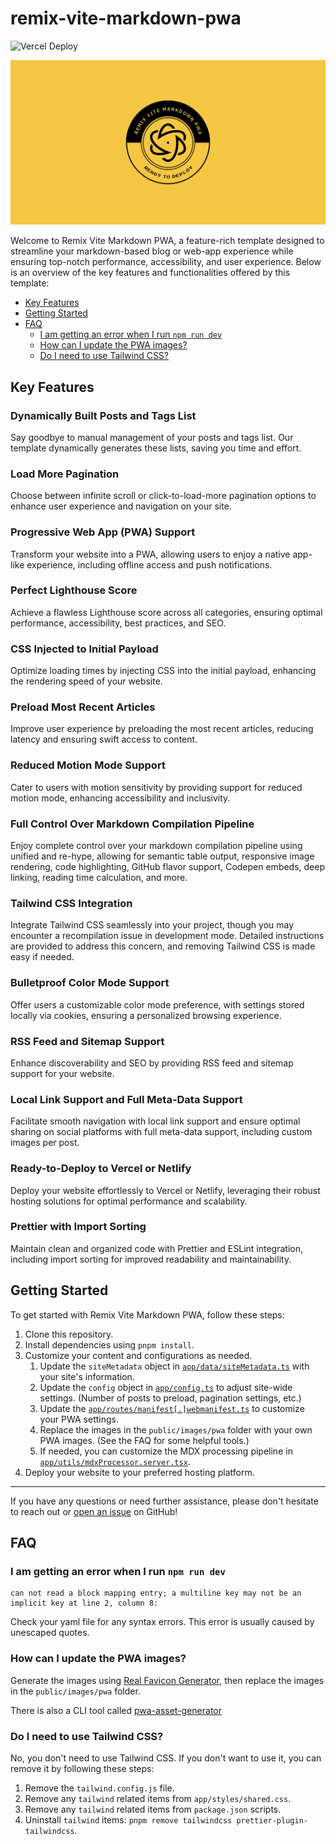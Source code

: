 # remix-vite-markdown-pwa

![Vercel Deploy](https://therealsujitk-vercel-badge.vercel.app/?app=remix-vite-markdown-pwa)

![remix-vite-markdown-pwa](public/images/social.LinkedIn.png)

Welcome to Remix Vite Markdown PWA, a feature-rich template designed to
streamline your markdown-based blog or web-app experience while ensuring
top-notch performance, accessibility, and user experience. Below is an overview
of the key features and functionalities offered by this template:

- [Key Features](#key-features)
- [Getting Started](#getting-started)
- [FAQ](#faq)
  - [I am getting an error when I run `npm run dev`](#i-am-getting-an-error-when-i-run-npm-run-dev)
  - [How can I update the PWA images?](#how-can-i-update-the-pwa-images)
  - [Do I need to use Tailwind CSS?](#do-i-need-to-use-tailwind-css)

## Key Features

### Dynamically Built Posts and Tags List

Say goodbye to manual management of your posts and tags list. Our template
dynamically generates these lists, saving you time and effort.

### Load More Pagination

Choose between infinite scroll or click-to-load-more pagination options to
enhance user experience and navigation on your site.

### Progressive Web App (PWA) Support

Transform your website into a PWA, allowing users to enjoy a native app-like
experience, including offline access and push notifications.

### Perfect Lighthouse Score

Achieve a flawless Lighthouse score across all categories, ensuring optimal
performance, accessibility, best practices, and SEO.

### CSS Injected to Initial Payload

Optimize loading times by injecting CSS into the initial payload, enhancing the
rendering speed of your website.

### Preload Most Recent Articles

Improve user experience by preloading the most recent articles, reducing latency
and ensuring swift access to content.

### Reduced Motion Mode Support

Cater to users with motion sensitivity by providing support for reduced motion
mode, enhancing accessibility and inclusivity.

### Full Control Over Markdown Compilation Pipeline

Enjoy complete control over your markdown compilation pipeline using unified and
re-hype, allowing for semantic table output, responsive image rendering, code
highlighting, GitHub flavor support, Codepen embeds, deep linking, reading time
calculation, and more.

### Tailwind CSS Integration

Integrate Tailwind CSS seamlessly into your project, though you may encounter a
recompilation issue in development mode. Detailed instructions are provided to
address this concern, and removing Tailwind CSS is made easy if needed.

### Bulletproof Color Mode Support

Offer users a customizable color mode preference, with settings stored locally
via cookies, ensuring a personalized browsing experience.

### RSS Feed and Sitemap Support

Enhance discoverability and SEO by providing RSS feed and sitemap support for
your website.

### Local Link Support and Full Meta-Data Support

Facilitate smooth navigation with local link support and ensure optimal sharing
on social platforms with full meta-data support, including custom images per
post.

### Ready-to-Deploy to Vercel or Netlify

Deploy your website effortlessly to Vercel or Netlify, leveraging their robust
hosting solutions for optimal performance and scalability.

### Prettier with Import Sorting

Maintain clean and organized code with Prettier and ESLint integration,
including import sorting for improved readability and maintainability.

## Getting Started

To get started with Remix Vite Markdown PWA, follow these steps:

1. Clone this repository.
2. Install dependencies using `pnpm install`.
3. Customize your content and configurations as needed.
   1. Update the `siteMetadata` object in
      [`app/data/siteMetadata.ts`](app/data/siteMetadata.ts) with your site's
      information.
   2. Update the `config` object in [`app/config.ts`](app/config.ts) to adjust
      site-wide settings. (Number of posts to preload, pagination settings,
      etc.)
   3. Update the
      [`app/routes/manifest[.]webmanifest.ts`](app/routes/manifest[.]webmanifest.ts)
      to customize your PWA settings.
   4. Replace the images in the `public/images/pwa` folder with your own PWA
      images. (See the FAQ for some helpful tools.)
   5. If needed, you can customize the MDX processing pipeline in
      [`app/utils/mdxProcessor.server.tsx`](app/utils/mdxProcessor.server.tsx).
4. Deploy your website to your preferred hosting platform.

---

If you have any questions or need further assistance, please don't hesitate to
reach out or
[open an issue](https://github.com/benjamincharity/remix-vite-markdown-pwa/issues)
on GitHub!

## FAQ

### I am getting an error when I run `npm run dev`

```
can not read a block mapping entry; a multiline key may not be an implicit key at line 2, column 8:
```

Check your yaml file for any syntax errors. This error is usually caused by
unescaped quotes.

### How can I update the PWA images?

Generate the images using
[Real Favicon Generator](https://realfavicongenerator.net/), then replace the
images in the `public/images/pwa` folder.

There is also a CLI tool called
[pwa-asset-generator](https://github.com/elegantapp/pwa-asset-generator)

### Do I need to use Tailwind CSS?

No, you don't need to use Tailwind CSS. If you don't want to use it, you can
remove it by following these steps:

1. Remove the `tailwind.config.js` file.
2. Remove any `tailwind` related items from `app/styles/shared.css`.
3. Remove any `tailwind` related items from `package.json` scripts.
4. Uninstall `tailwind` items:
   `pnpm remove tailwindcss prettier-plugin-tailwindcss`.
